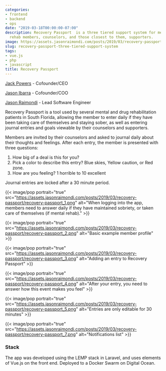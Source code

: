 ```yaml
---
categories:
- frontend
- backend
- ops
date: "2019-03-18T00:00:00-07:00"
description: Recovery Passport  is a three tiered support system for mental and drug
  rehab members, counselors, and those closest to them, supporters.
image: https://assets.jasonraimondi.com/posts/2019/03/recovery-passport/recovery-passport_1_feature.png
slug: recovery-passport-three-tiered-support-system
tags:
- vue.js
- php
- javascript
title: Recovery Passport
---
```


[Jack Powers](https://www.linkedin.com/in/jackpowersjr/) - Cofounder/CEO

[Jason Ibarra](https://www.linkedin.com/in/jasonibarraseo/) - Cofounder/COO

[Jason Raimondi](https://www.linkedin.com/in/jasonraimondi/) - Lead Software Engineer

Recovery Passport is a tool used by several mental and drug rehabilitation patients in South Florida, allowing the member to enter daily if they have been taking care of themselves and staying sober, as well as entering journal entries and goals viewable by their counselors and supporters.

Members are invited by their counselors and asked to journal daily about their thoughts and feelings. After each entry, the member is presented with  three questions:

1. How big of a deal is this for you?
2. Pick a color to describe this entry? Blue skies, Yellow caution, or Red zone.
3. How are you feeling? 1 horrible to 10 excellent

Journal entries are locked after a 30 minute period.

{{< image/pop portrait="true" src="https://assets.jasonraimondi.com/posts/2019/03/recovery-passport/recovery-passport_1.png" alt="When logging into the app, members need to answer daily if they have maintained sobriety, or taken care of themselves (if mental rehab)." >}}

{{< image/pop portrait="true" src="https://assets.jasonraimondi.com/posts/2019/03/recovery-passport/recovery-passport_2.png" alt="Basic example member profile" >}}

{{< image/pop portrait="true" src="https://assets.jasonraimondi.com/posts/2019/03/recovery-passport/recovery-passport_3.png" alt="Adding an entry to Recovery Passport" >}}

{{< image/pop portrait="true" src="https://assets.jasonraimondi.com/posts/2019/03/recovery-passport/recovery-passport_4.png" alt="After your entry, you need to answer how this event makes you feel" >}}

{{< image/pop portrait="true" src="https://assets.jasonraimondi.com/posts/2019/03/recovery-passport/recovery-passport_5.png" alt="Entries are only editable for 30 minutes" >}}

{{< image/pop portrait="true" src="https://assets.jasonraimondi.com/posts/2019/03/recovery-passport/recovery-passport_7.png" alt="Notifications list" >}}

### Stack

The app was developed using the LEMP stack in Laravel, and uses elements of Vue.js on the front end. Deployed to a Docker Swarm on Digital Ocean.
